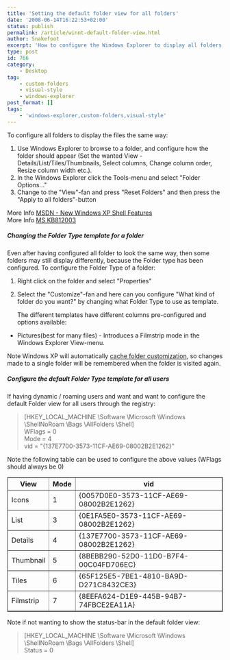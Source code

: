 ```yaml
---
title: 'Setting the default folder view for all folders'
date: '2008-06-14T16:22:53+02:00'
status: publish
permalink: /article/winnt-default-folder-view.html
author: Snakefoot
excerpt: 'How to configure the Windows Explorer to display all folders the same way.'
type: post
id: 766
category:
    - Desktop
tag:
    - custom-folders
    - visual-style
    - windows-explorer
post_format: []
tags:
    - 'windows-explorer,custom-folders,visual-style'
---
```

To configure all folders to display the files the same way:

1. Use Windows Explorer to browse to a folder, and configure how the folder should appear (Set the wanted View - Details/List/Tiles/Thumbnails, Select columns, Change column order, Resize column width etc.).
2. In the Windows Explorer click the Tools-menu and select "Folder Options..."
3. Change to the "View"-fan and press "Reset Folders" and then press the "Apply to all folders"-button
 
 More Info [MSDN - New Windows XP Shell Features](http://msdn.microsoft.com/en-us/magazine/cc302214.aspx "MSDN Magazine November 2001 - New Graphical Interface: Enhance Your Programs with New Windows XP Shell Features")  
 More Info [MS KB812003](http://support.microsoft.com/kb/812003 "How to modify your folder view settings or to customize a folder")  
##### Changing the Folder Type template for a folder

 Even after having configured all folder to look the same way, then some folders may still display differently, because the Folder type has been configured. To configure the Folder Type of a folder:
1. Right click on the folder and select "Properties"
2. Select the "Customize"-fan and here can you configure "What kind of folder do you want?" by changing what Folder Type to use as template.  
    
   The different templates have different columns pre-configured and options available: 
  - Pictures(best for many files) - Introduces a Filmstrip mode in the Windows Explorer View-menu.
 
 Note Windows XP will automatically [cache folder customization](/article/winnt-custom-folder.html), so changes made to a single folder will be remembered when the folder is visited again.

##### Configure the default Folder Type template for all users

 If having dynamic / roaming users and want and want to configure the default Folder view for all users through the registry:
> \[HKEY\_LOCAL\_MACHINE \\Software \\Microsoft \\Windows \\ShellNoRoam \\Bags \\AllFolders \\Shell\]  
>  WFlags = 0  
>  Mode = 4  
>  vid = "{137E7700-3573-11CF-AE69-08002B2E1262}"

 Note the following table can be used to configure the above values (WFlags should always be 0) <table border="1"><tr><th>View</th><th>Mode</th><th>vid</th></tr><tr><td>Icons</td><td>1</td><td>{0057D0E0-3573-11CF-AE69-08002B2E1262}</td></tr><tr><td>List</td><td>3</td><td>{0E1FA5E0-3573-11CF-AE69-08002B2E1262}</td></tr><tr><td>Details</td><td>4</td><td>{137E7700-3573-11CF-AE69-08002B2E1262}</td></tr><tr><td>Thumbnail</td><td>5</td><td>{8BEBB290-52D0-11D0-B7F4-00C04FD706EC}</td></tr><tr><td>Tiles</td><td>6</td><td>{65F125E5-7BE1-4810-BA9D-D271C8432CE3}</td></tr><tr><td>Filmstrip</td><td>7</td><td>{8EEFA624-D1E9-445B-94B7-74FBCE2EA11A}</td></tr></table>

 Note if not wanting to show the status-bar in the default folder view:
> \[HKEY\_LOCAL\_MACHINE \\Software \\Microsoft \\Windows \\ShellNoRoam \\Bags \\AllFolders \\Shell\]  
>  Status = 0